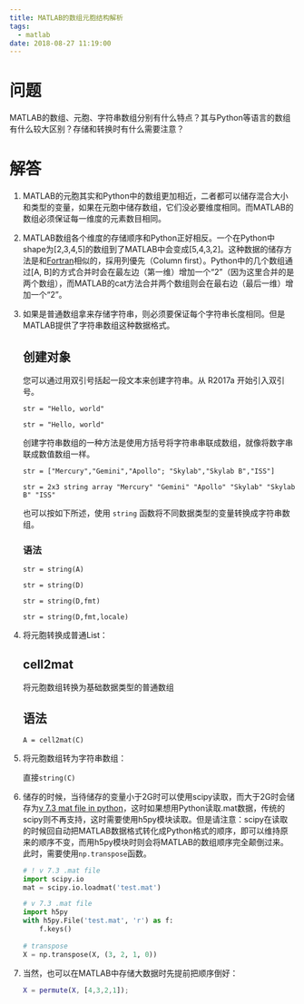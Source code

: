 ```yaml
---
title: MATLAB的数组元胞结构解析
tags:
  - matlab
date: 2018-08-27 11:19:00
---
```



# 问题

MATLAB的数组、元胞、字符串数组分别有什么特点？其与Python等语言的数组有什么较大区别？存储和转换时有什么需要注意？

# 解答

1. MATLAB的元胞其实和Python中的数组更加相近，二者都可以储存混合大小和类型的变量，如果在元胞中储存数组，它们没必要维度相同。而MATLAB的数组必须保证每一维度的元素数目相同。

2. MATLAB数组各个维度的存储顺序和Python正好相反。一个在Python中shape为[2,3,4,5]的数组到了MATLAB中会变成[5,4,3,2]。这种数据的储存方法是和[Fortran](https://zh.wikipedia.org/zh-hans/Fortran)相似的，採用列優先（Column first）。Python中的几个数组通过[A, B]的方式合并时会在最左边（第一维）增加一个“2”（因为这里合并的是两个数组），而MATLAB的cat方法合并两个数组则会在最右边（最后一维）增加一个“2”。

3. 如果是普通数组拿来存储字符串，则必须要保证每个字符串长度相同。但是MATLAB提供了字符串数组这种数据格式。

   <!-- more -->

   ## 创建对象

   您可以通过用双引号括起一段文本来创建字符串。从 R2017a 开始引入双引号。
       
   ```
   str = "Hello, world" 
   
   str = "Hello, world" 
   ```

   创建字符串数组的一种方法是使用方括号将字符串串联成数组，就像将数字串联成数值数组一样。
       
   ```
   str = ["Mercury","Gemini","Apollo"; "Skylab","Skylab B","ISS"] 
   
   str = 2x3 string array "Mercury" "Gemini" "Apollo" "Skylab" "Skylab B" "ISS" 
   ```

   也可以按如下所述，使用 `string` 函数将不同数据类型的变量转换成字符串数组。

   ### 语法

   `str = string(A)`

   `str = string(D)`

   `str = string(D,fmt)`

   `str = string(D,fmt,locale)`

4. 将元胞转换成普通List：

   ## cell2mat

   将元胞数组转换为基础数据类型的普通数组

   ## 语法

   ```
   A = cell2mat(C)
   ```

5. 将元胞数组转为字符串数组：

   直接`string(C)`

6. 储存的时候，当待储存的变量小于2G时可以使用scipy读取，而大于2G时会储存为[v 7.3 mat file in python](https://stackoverflow.com/questions/17316880/reading-v-7-3-mat-file-in-python)，这时如果想用Python读取.mat数据，传统的scipy则不再支持，这时需要使用h5py模块读取。但是请注意：scipy在读取的时候回自动把MATLAB数据格式转化成Python格式的顺序，即可以维持原来的顺序不变，而用h5py模块时则会将MATLAB的数组顺序完全颠倒过来。此时，需要使用`np.transpose`函数。

   ```python
   # ! v 7.3 .mat file
   import scipy.io
   mat = scipy.io.loadmat('test.mat')
   
   # v 7.3 .mat file
   import h5py
   with h5py.File('test.mat', 'r') as f:
       f.keys()
       
   # transpose
   X = np.transpose(X, (3, 2, 1, 0))
   ```

7. 当然，也可以在MATLAB中存储大数据时先提前把顺序倒好：

   ```matlab
   X = permute(X, [4,3,2,1]);
   ```